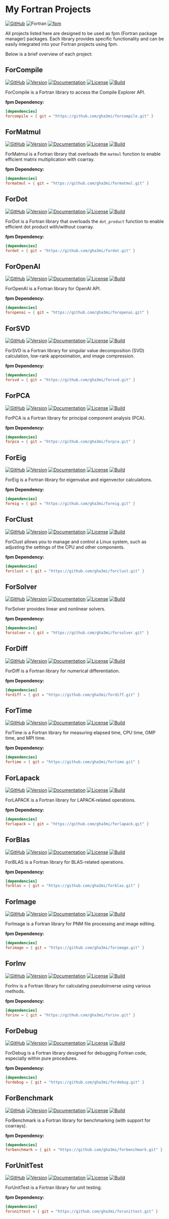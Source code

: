 # My Fortran Projects
[![GitHub](https://img.shields.io/badge/GitHub-gha3mi-blue.svg?style=social&logo=github)](https://github.com/gha3mi)
![Fortran](https://img.shields.io/badge/Fortran-734f96?logo=fortran&style=flat)
[![fpm](https://img.shields.io/badge/fpm-Fortran_package_manager-734f96)](https://fpm.fortran-lang.org)

All projects listed here are designed to be used as fpm (Fortran package manager) packages. Each library provides specific functionality and can be easily integrated into your Fortran projects using fpm.

Below is a brief overview of each project:

## ForCompile

[![GitHub](https://img.shields.io/badge/GitHub-ForCompile-blue.svg?style=social&logo=github)](https://github.com/gha3mi/forcompile)
[![Version](https://img.shields.io/github/release/gha3mi/forcompile.svg)](https://github.com/gha3mi/forcompile/releases/latest)
[![Documentation](https://img.shields.io/badge/ford-Documentation%20-blueviolet.svg)](https://gha3mi.github.io/forcompile/)
[![License](https://img.shields.io/github/license/gha3mi/forcompile?color=green)](https://github.com/gha3mi/forcompile/blob/main/LICENSE)
[![Build](https://github.com/gha3mi/forcompile/actions/workflows/ci.yml/badge.svg)](https://github.com/gha3mi/forcompile/actions/workflows/ci.yml)

<!-- <img alt="ForCompile" src="https://github.com/gha3mi/forcompile/raw/main/media/logo.png" width="640"> -->

ForCompile is a Fortran library to access the Compile Explorer API.

**fpm Dependency:**
```toml
[dependencies]
forcompile = { git = "https://github.com/gha3mi/forcompile.git" }
```

## ForMatmul

[![GitHub](https://img.shields.io/badge/GitHub-ForMatmul-blue.svg?style=social&logo=github)](https://github.com/gha3mi/formatmul)
[![Version](https://img.shields.io/github/release/gha3mi/formatmul.svg)](https://github.com/gha3mi/formatmul/releases/latest)
[![Documentation](https://img.shields.io/badge/ford-Documentation%20-blueviolet.svg)](https://gha3mi.github.io/formatmul/)
[![License](https://img.shields.io/github/license/gha3mi/formatmul?color=green)](https://github.com/gha3mi/formatmul/blob/main/LICENSE)
[![Build](https://github.com/gha3mi/formatmul/actions/workflows/CI_test.yml/badge.svg)](https://github.com/gha3mi/formatmul/actions/workflows/CI_test.yml)

<!-- <img alt="ForMatmul" src="https://github.com/gha3mi/formatmul/raw/main/media/logo.png" width="640"> -->

ForMatmul is a Fortran library that overloads the `matmul` function to enable efficient matrix multiplication with coarray.

**fpm Dependency:**
```toml
[dependencies]
formatmul = { git = "https://github.com/gha3mi/formatmul.git" }
```

## ForDot

[![GitHub](https://img.shields.io/badge/GitHub-ForDot-blue.svg?style=social&logo=github)](https://github.com/gha3mi/fordot)
[![Version](https://img.shields.io/github/release/gha3mi/fordot.svg)](https://github.com/gha3mi/fordot/releases/latest)
[![Documentation](https://img.shields.io/badge/ford-Documentation%20-blueviolet.svg)](https://gha3mi.github.io/fordot/)
[![License](https://img.shields.io/github/license/gha3mi/fordot?color=green)](https://github.com/gha3mi/fordot/blob/main/LICENSE)
[![Build](https://github.com/gha3mi/fordot/actions/workflows/CI_test.yml/badge.svg)](https://github.com/gha3mi/fordot/actions/workflows/CI_test.yml)

<!-- <img alt="ForDot" src="https://github.com/gha3mi/fordot/raw/main/media/logo.png" width="640"> -->

ForDot is a Fortran library that overloads the `dot_product` function to enable efficient dot product with/without coarray.

**fpm Dependency:**
```toml
[dependencies]
fordot = { git = "https://github.com/gha3mi/fordot.git" }
```

## ForOpenAI

[![GitHub](https://img.shields.io/badge/GitHub-ForOpenAI-blue.svg?style=social&logo=github)](https://github.com/gha3mi/foropenai)
[![Version](https://img.shields.io/github/release/gha3mi/foropenai.svg)](https://github.com/gha3mi/foropenai/releases/latest)
[![Documentation](https://img.shields.io/badge/ford-Documentation%20-blueviolet.svg)](https://gha3mi.github.io/foropenai/)
[![License](https://img.shields.io/github/license/gha3mi/foropenai?color=yellow)](https://github.com/gha3mi/foropenai/blob/main/LICENSE)
[![Build](https://github.com/gha3mi/foropenai/actions/workflows/CI_test.yml/badge.svg)](https://github.com/gha3mi/foropenai/actions/workflows/CI_test.yml)

<!-- <img alt="ForOpenAI" src="https://github.com/gha3mi/foropenai/raw/main/media/logo.png" width="640"> -->

ForOpenAI is a Fortran library for OpenAI API.

**fpm Dependency:**
```toml
[dependencies]
foropenai = { git = "https://github.com/gha3mi/foropenai.git" }
```

## ForSVD

[![GitHub](https://img.shields.io/badge/GitHub-ForSVD-blue.svg?style=social&logo=github)](https://github.com/gha3mi/forsvd)
[![Version](https://img.shields.io/github/release/gha3mi/forsvd.svg)](https://github.com/gha3mi/forsvd/releases/latest)
[![Documentation](https://img.shields.io/badge/ford-Documentation%20-blueviolet.svg)](https://gha3mi.github.io/forsvd/)
[![License](https://img.shields.io/github/license/gha3mi/forsvd?color=green)](https://github.com/gha3mi/forsvd/blob/main/LICENSE)
[![Build](https://github.com/gha3mi/forsvd/actions/workflows/ci.yml/badge.svg)](https://github.com/gha3mi/forsvd/actions/workflows/ci.yml)

<!-- <img alt="ForSVD" src="https://github.com/gha3mi/forsvd/raw/main/media/logo.png" width="640"> -->

ForSVD is a Fortran library for singular value decomposition (SVD) calculation, low-rank approximation, and image compression.

**fpm Dependency:**
```toml
[dependencies]
forsvd = { git = "https://github.com/gha3mi/forsvd.git" }
```

## ForPCA

[![GitHub](https://img.shields.io/badge/GitHub-ForPCA-blue.svg?style=social&logo=github)](https://github.com/gha3mi/forpca)
[![Version](https://img.shields.io/github/release/gha3mi/forpca.svg)](https://github.com/gha3mi/forpca/releases/latest)
[![Documentation](https://img.shields.io/badge/ford-Documentation%20-blueviolet.svg)](https://gha3mi.github.io/forpca/)
[![License](https://img.shields.io/github/license/gha3mi/forpca?color=green)](https://github.com/gha3mi/forpca/blob/main/LICENSE)
[![Build](https://github.com/gha3mi/forpca/actions/workflows/CI_test.yml/badge.svg)](https://github.com/gha3mi/forpca/actions/workflows/CI_test.yml)

<!-- <img alt="ForPCA" src="https://github.com/gha3mi/forpca/raw/main/media/logo.png" width="640"> -->

ForPCA is a Fortran library for principal component analysis (PCA).

**fpm Dependency:**
```toml
[dependencies]
forpca = { git = "https://github.com/gha3mi/forpca.git" }
```

## ForEig

[![GitHub](https://img.shields.io/badge/GitHub-ForEig-blue.svg?style=social&logo=github)](https://github.com/gha3mi/foreig)
[![Version](https://img.shields.io/github/release/gha3mi/foreig.svg)](https://github.com/gha3mi/foreig/releases/latest)
[![Documentation](https://img.shields.io/badge/ford-Documentation%20-blueviolet.svg)](https://gha3mi.github.io/foreig/)
[![License](https://img.shields.io/github/license/gha3mi/foreig?color=green)](https://github.com/gha3mi/foreig/blob/main/LICENSE)
[![Build](https://github.com/gha3mi/foreig/actions/workflows/ci.yml/badge.svg)](https://github.com/gha3mi/foreig/actions/workflows/ci.yml)

<!-- <img alt="ForEig" src="https://github.com/gha3mi/foreig/raw/main/media/logo.png" width="640"> -->

ForEig is a Fortran library for eigenvalue and eigenvector calculations.

**fpm Dependency:**
```toml
[dependencies]
foreig = { git = "https://github.com/gha3mi/foreig.git" }
```

## ForClust

[![GitHub](https://img.shields.io/badge/GitHub-ForClust-blue.svg?style=social&logo=github)](https://github.com/gha3mi/forclust)
[![Version](https://img.shields.io/github/release/gha3mi/forclust.svg)](https://github.com/gha3mi/forclust/releases/latest)
[![Documentation](https://img.shields.io/badge/ford-Documentation%20-blueviolet.svg)](https://gha3mi.github.io/forclust/)
[![License](https://img.shields.io/github/license/gha3mi/forclust?color=green)](https://github.com/gha3mi/forclust/blob/main/LICENSE)
[![Build](https://github.com/gha3mi/forclust/actions/workflows/ci.yml/badge.svg)](https://github.com/gha3mi/forclust/actions/workflows/ci.yml)

<!-- <img alt="ForClust" src="https://github.com/gha3mi/forclust/raw/main/media/logo.png" width="640"> -->

ForClust allows you to manage and control a Linux system, such as adjusting the settings of the CPU and other components.

**fpm Dependency:**
```toml
[dependencies]
forclust = { git = "https://github.com/gha3mi/forclust.git" }
```

## ForSolver

[![GitHub](https://img.shields.io/badge/GitHub-ForSolver-blue.svg?style=social&logo=github)](https://github.com/gha3mi/forsolver)
[![Version](https://img.shields.io/github/release/gha3mi/forsolver.svg)](https://github.com/gha3mi/forsolver/releases/latest)
[![Documentation](https://img.shields.io/badge/ford-Documentation%20-blueviolet.svg)](https://gha3mi.github.io/forsolver/)
[![License](https://img.shields.io/github/license/gha3mi/forsolver?color=green)](https://github.com/gha3mi/forsolver/blob/main/LICENSE)
[![Build](https://github.com/gha3mi/forsolver/actions/workflows/ci.yml/badge.svg)](https://github.com/gha3mi/forsolver/actions/workflows/ci.yml)

<!-- <img alt="ForSolver" src="https://github.com/gha3mi/forsolver/raw/main/media/logo.png" width="640"> -->

ForSolver provides linear and nonlinear solvers.

**fpm Dependency:**
```toml
[dependencies]
forsolver = { git = "https://github.com/gha3mi/forsolver.git" }
```

## ForDiff

[![GitHub](https://img.shields.io/badge/GitHub-ForDiff-blue.svg?style=social&logo=github)](https://github.com/gha3mi/fordiff)
[![Version](https://img.shields.io/github/release/gha3mi/fordiff.svg)](https://github.com/gha3mi/fordiff/releases/latest)
[![Documentation](https://img.shields.io/badge/ford-Documentation%20-blueviolet.svg)](https://gha3mi.github.io/fordiff/)
[![License](https://img.shields.io/github/license/gha3mi/fordiff?color=green)](https://github.com/gha3mi/fordiff/blob/main/LICENSE)
[![Build](https://github.com/gha3mi/fordiff/actions/workflows/ci.yml/badge.svg)](https://github.com/gha3mi/fordiff/actions/workflows/ci.yml)

<!-- <img alt="ForDiff" src="https://github.com/gha3mi/fordiff/raw/main/media/logo.png" width="640"> -->

ForDiff is a Fortran library for numerical differentiation.

**fpm Dependency:**
```toml
[dependencies]
fordiff = { git = "https://github.com/gha3mi/fordiff.git" }
```

## ForTime

[![GitHub](https://img.shields.io/badge/GitHub-ForTime-blue.svg?style=social&logo=github)](https://github.com/gha3mi/fortime)
[![Version](https://img.shields.io/github/release/gha3mi/fortime.svg)](https://github.com/gha3mi/fortime/releases/latest)
[![Documentation](https://img.shields.io/badge/ford-Documentation%20-blueviolet.svg)](https://gha3mi.github.io/fortime/)
[![License](https://img.shields.io/github/license/gha3mi/fortime?color=green)](https://github.com/gha3mi/fortime/blob/main/LICENSE)
[![Build](https://github.com/gha3mi/fortime/actions/workflows/CI_test.yml/badge.svg)](https://github.com/gha3mi/fortime/actions/workflows/CI_test.yml)

<!-- <img alt="ForTime" src="https://github.com/gha3mi/fortime/raw/main/media/logo.png" width="640"> -->

ForTime is a Fortran library for measuring elapsed time, CPU time, OMP time, and MPI time.

**fpm Dependency:**
```toml
[dependencies]
fortime = { git = "https://github.com/gha3mi/fortime.git" }
```

## ForLapack

[![GitHub](https://img.shields.io/badge/GitHub-ForLapack-blue.svg?style=social&logo=github)](https://github.com/gha3mi/forlapack)
[![Version](https://img.shields.io/github/release/gha3mi/forlapack.svg)](https://github.com/gha3mi/forlapack/releases/latest)
[![Documentation](https://img.shields.io/badge/ford-Documentation%20-blueviolet.svg)](https://gha3mi.github.io/forlapack/)
[![License](https://img.shields.io/github/license/gha3mi/forlapack?color=green)](https://github.com/gha3mi/forlapack/blob/main/LICENSE)
[![Build](https://github.com/gha3mi/forlapack/actions/workflows/ci.yml/badge.svg)](https://github.com/gha3mi/forlapack/actions/workflows/ci.yml)

<!-- <img alt="ForLapack" src="https://github.com/gha3mi/forlapack/raw/main/media/logo.png" width="640"> -->

ForLAPACK is a Fortran library for LAPACK-related operations.

**fpm Dependency:**
```toml
[dependencies]
forlapack = { git = "https://github.com/gha3mi/forlapack.git" }
```

## ForBlas

[![GitHub](https://img.shields.io/badge/GitHub-ForBlas-blue.svg?style=social&logo=github)](https://github.com/gha3mi/forblas)
[![Version](https://img.shields.io/github/release/gha3mi/forblas.svg)](https://github.com/gha3mi/forblas/releases/latest)
[![Documentation](https://img.shields.io/badge/ford-Documentation%20-blueviolet.svg)](https://gha3mi.github.io/forblas/)
[![License](https://img.shields.io/github/license/gha3mi/forblas?color=green)](https://github.com/gha3mi/forblas/blob/main/LICENSE)
[![Build](https://github.com/gha3mi/forblas/actions/workflows/ci.yml/badge.svg)](https://github.com/gha3mi/forblas/actions/workflows/ci.yml)

<!-- <img alt="ForBlas" src="https://github.com/gha3mi/forblas/raw/main/media/logo.png" width="640"> -->

ForBLAS is a Fortran library for BLAS-related operations.

**fpm Dependency:**
```toml
[dependencies]
forblas = { git = "https://github.com/gha3mi/forblas.git" }
```

## ForImage

[![GitHub](https://img.shields.io/badge/GitHub-ForImage-blue.svg?style=social&logo=github)](https://github.com/gha3mi/forimage)
[![Version](https://img.shields.io/github/release/gha3mi/forimage.svg)](https://github.com/gha3mi/forimage/releases/latest)
[![Documentation](https://img.shields.io/badge/ford-Documentation%20-blueviolet.svg)](https://gha3mi.github.io/forimage/)
[![License](https://img.shields.io/github/license/gha3mi/forimage?color=green)](https://github.com/gha3mi/forimage/blob/main/LICENSE)
[![Build](https://github.com/gha3mi/forimage/actions/workflows/CI_test.yml/badge.svg)](https://github.com/gha3mi/forimage/actions/workflows/CI_test.yml)

<!-- <img alt="ForImage" src="https://github.com/gha3mi/forimage/raw/main/media/logo.png" width="640"> -->

ForImage is a Fortran library for PNM file processing and image editing. 

**fpm Dependency:**
```toml
[dependencies]
forimage = { git = "https://github.com/gha3mi/forimage.git" }
```

## ForInv

[![GitHub](https://img.shields.io/badge/GitHub-ForInv-blue.svg?style=social&logo=github)](https://github.com/gha3mi/forinv)
[![Version](https://img.shields.io/github/release/gha3mi/forinv.svg)](https://github.com/gha3mi/forinv/releases/latest)
[![Documentation](https://img.shields.io/badge/ford-Documentation%20-blueviolet.svg)](https://gha3mi.github.io/forinv/)
[![License](https://img.shields.io/github/license/gha3mi/forinv?color=green)](https://github.com/gha3mi/forinv/blob/main/LICENSE)
[![Build](https://github.com/gha3mi/forinv/actions/workflows/ci.yml/badge.svg)](https://github.com/gha3mi/forinv/actions/workflows/ci.yml)

<!-- <img alt="ForInv" src="https://github.com/gha3mi/forinv/raw/main/media/logo.png" width="640"> -->

ForInv is a Fortran library for calculating pseudoinverse using various methods.

**fpm Dependency:**
```toml
[dependencies]
forinv = { git = "https://github.com/gha3mi/forinv.git" }
```

## ForDebug

[![GitHub](https://img.shields.io/badge/GitHub-ForDebug-blue.svg?style=social&logo=github)](https://github.com/gha3mi/fordebug)
[![Version](https://img.shields.io/github/release/gha3mi/fordebug.svg)](https://github.com/gha3mi/fordebug/releases/latest)
[![Documentation](https://img.shields.io/badge/ford-Documentation%20-blueviolet.svg)](https://gha3mi.github.io/fordebug/)
[![License](https://img.shields.io/github/license/gha3mi/fordebug?color=green)](https://github.com/gha3mi/fordebug/blob/main/LICENSE)
[![Build](https://github.com/gha3mi/fordebug/actions/workflows/CI_test.yml/badge.svg)](https://github.com/gha3mi/fordebug/actions/workflows/CI_test.yml)

<!-- <img alt="ForDebug" src="https://github.com/gha3mi/fordebug/raw/main/media/logo.png" width="640"> -->

ForDebug is a Fortran library designed for debugging Fortran code, especially within pure procedures.

**fpm Dependency:**
```toml
[dependencies]
fordebug = { git = "https://github.com/gha3mi/fordebug.git" }
```

## ForBenchmark

[![GitHub](https://img.shields.io/badge/GitHub-ForBenchmark-blue.svg?style=social&logo=github)](https://github.com/gha3mi/forbenchmark)
[![Version](https://img.shields.io/github/release/gha3mi/forbenchmark.svg)](https://github.com/gha3mi/forbenchmark/releases/latest)
[![Documentation](https://img.shields.io/badge/ford-Documentation%20-blueviolet.svg)](https://gha3mi.github.io/forbenchmark/)
[![License](https://img.shields.io/github/license/gha3mi/forbenchmark?color=green)](https://github.com/gha3mi/forbenchmark/blob/main/LICENSE)
[![Build](https://github.com/gha3mi/forbenchmark/actions/workflows/CI_test.yml/badge.svg)](https://github.com/gha3mi/forbenchmark/actions/workflows/CI_test.yml)

<!-- <img alt="ForBenchmark" src="https://github.com/gha3mi/forbenchmark/raw/main/media/logo.png" width="640"> -->

ForBenchmark is a Fortran library for benchmarking (with support for coarrays).

**fpm Dependency:**
```toml
[dependencies]
forbenchmark = { git = "https://github.com/gha3mi/forbenchmark.git" }
```

## ForUnitTest

[![GitHub](https://img.shields.io/badge/GitHub-ForUnitTest-blue.svg?style=social&logo=github)](https://github.com/gha3mi/forunittest)
[![Version](https://img.shields.io/github/release/gha3mi/forunittest.svg)](https://github.com/gha3mi/forunittest/releases/latest)
[![Documentation](https://img.shields.io/badge/ford-Documentation%20-blueviolet.svg)](https://gha3mi.github.io/forunittest/)
[![License](https://img.shields.io/github/license/gha3mi/forunittest?color=green)](https://github.com/gha3mi/forunittest/blob/main/LICENSE)
[![Build](https://github.com/gha3mi/forunittest/actions/workflows/CI_test.yml/badge.svg)](https://github.com/gha3mi/forunittest/actions/workflows/CI_test.yml)

<!-- <img alt="ForUnitTest" src="https://github.com/gha3mi/forunittest/raw/main/media/logo.png" width="640"> -->

ForUnitTest is a Fortran library for unit testing.

**fpm Dependency:**
```toml
[dependencies]
forunittest = { git = "https://github.com/gha3mi/forunittest.git" }
```

